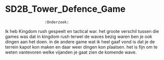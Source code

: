 # SD2B_Tower_Defence_Game

                      :Onderzoek:

Ik heb Kingdom rush gespeelt en tactical war. het groote verschil tussen die games was dat in kingdom rush terwel de waves bezig waren ben je ook dingen aan het doen. in de andere game wat ik heel gaaf vond is dat je de terrein kapot kon maken en daar weer dingen kon plaatsen. het is fijn om te weten vantevoren welke vijanden je gaat zien de komende wave.